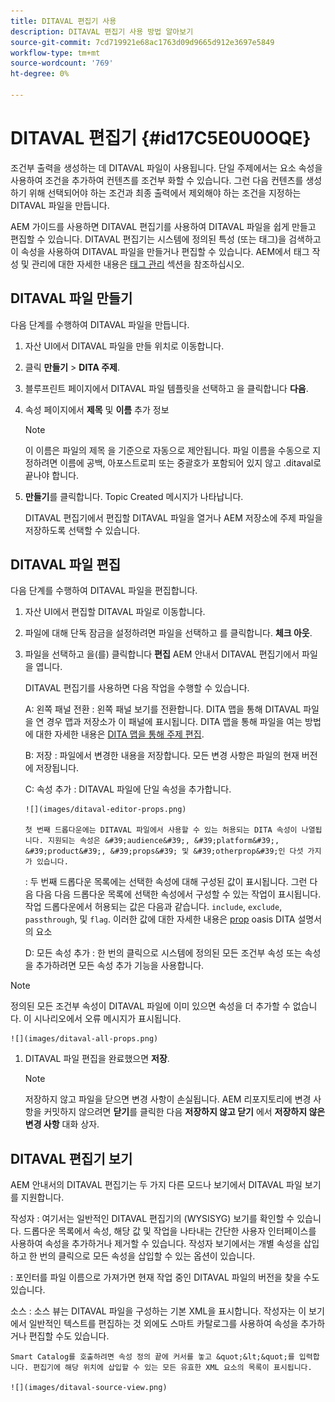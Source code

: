 ```yaml
---
title: DITAVAL 편집기 사용
description: DITAVAL 편집기 사용 방법 알아보기
source-git-commit: 7cd719921e68ac1763d09d9665d912e3697e5849
workflow-type: tm+mt
source-wordcount: '769'
ht-degree: 0%

---
```



# DITAVAL 편집기 {#id17C5E0U0OQE}

조건부 출력을 생성하는 데 DITAVAL 파일이 사용됩니다. 단일 주제에서는 요소 속성을 사용하여 조건을 추가하여 컨텐츠를 조건부 화할 수 있습니다. 그런 다음 컨텐츠를 생성하기 위해 선택되어야 하는 조건과 최종 출력에서 제외해야 하는 조건을 지정하는 DITAVAL 파일을 만듭니다.

AEM 가이드를 사용하면 DITAVAL 편집기를 사용하여 DITAVAL 파일을 쉽게 만들고 편집할 수 있습니다. DITAVAL 편집기는 시스템에 정의된 특성 \(또는 태그\)을 검색하고 이 속성을 사용하여 DITAVAL 파일을 만들거나 편집할 수 있습니다. AEM에서 태그 작성 및 관리에 대한 자세한 내용은 [태그 관리](https://experienceleague.adobe.com/docs/experience-manager-cloud-service/sites/authoring/features/tags.html?lang=en) 섹션을 참조하십시오.

## DITAVAL 파일 만들기

다음 단계를 수행하여 DITAVAL 파일을 만듭니다.

1. 자산 UI에서 DITAVAL 파일을 만들 위치로 이동합니다.

1. 클릭 **만들기** \> **DITA 주제**.

1. 블루프린트 페이지에서 DITAVAL 파일 템플릿을 선택하고 을 클릭합니다 **다음**.

1. 속성 페이지에서 **제목** 및 **이름** 추가 정보

   >[!NOTE]
   >
   > 이 이름은 파일의 제목 을 기준으로 자동으로 제안됩니다. 파일 이름을 수동으로 지정하려면 이름에 공백, 아포스트로피 또는 중괄호가 포함되어 있지 않고 .ditaval로 끝나야 합니다.

1. **만들기**&#x200B;를 클릭합니다. Topic Created 메시지가 나타납니다.

   DITAVAL 편집기에서 편집할 DITAVAL 파일을 열거나 AEM 저장소에 주제 파일을 저장하도록 선택할 수 있습니다.


## DITAVAL 파일 편집

다음 단계를 수행하여 DITAVAL 파일을 편집합니다.

1. 자산 UI에서 편집할 DITAVAL 파일로 이동합니다.

1. 파일에 대해 단독 잠금을 설정하려면 파일을 선택하고 를 클릭합니다. **체크 아웃**.

1. 파일을 선택하고 을(를) 클릭합니다 **편집** AEM 안내서 DITAVAL 편집기에서 파일을 엽니다.

   DITAVAL 편집기를 사용하면 다음 작업을 수행할 수 있습니다.

   A: 왼쪽 패널 전환 : 왼쪽 패널 보기를 전환합니다. DITA 맵을 통해 DITAVAL 파일을 연 경우 맵과 저장소가 이 패널에 표시됩니다. DITA 맵을 통해 파일을 여는 방법에 대한 자세한 내용은 [DITA 맵을 통해 주제 편집](map-editor-advanced-map-editor.md#id17ACJ0F0FHS).

   B: 저장 : 파일에서 변경한 내용을 저장합니다. 모든 변경 사항은 파일의 현재 버전에 저장됩니다.

   C: 속성 추가 : DITAVAL 파일에 단일 속성을 추가합니다.

       ![](images/ditaval-editor-props.png)
       
       첫 번째 드롭다운에는 DITAVAL 파일에서 사용할 수 있는 허용되는 DITA 속성이 나열됩니다. 지원되는 속성은 &#39;audience&#39;, &#39;platform&#39;, &#39;product&#39;, &#39;props&#39; 및 &#39;otherprop&#39;인 다섯 가지가 있습니다.
   
   : 두 번째 드롭다운 목록에는 선택한 속성에 대해 구성된 값이 표시됩니다. 그런 다음 다음 다음 드롭다운 목록에 선택한 속성에서 구성할 수 있는 작업이 표시됩니다. 작업 드롭다운에서 허용되는 값은 다음과 같습니다. `include`, `exclude`, `passthrough`, 및 `flag`. 이러한 값에 대한 자세한 내용은 [prop](http://docs.oasis-open.org/dita/dita/v1.3/errata01/os/complete/part3-all-inclusive/langRef/ditaval/ditaval-prop.html#ditaval-prop) oasis DITA 설명서의 요소

   D: 모든 속성 추가 : 한 번의 클릭으로 시스템에 정의된 모든 조건부 속성 또는 속성을 추가하려면 모든 속성 추가 기능을 사용합니다.

>[!NOTE]
>
> 정의된 모든 조건부 속성이 DITAVAL 파일에 이미 있으면 속성을 더 추가할 수 없습니다. 이 시나리오에서 오류 메시지가 표시됩니다.

    ![](images/ditaval-all-props.png)

1. DITAVAL 파일 편집을 완료했으면 **저장**.

   >[!NOTE]
   >
   > 저장하지 않고 파일을 닫으면 변경 사항이 손실됩니다. AEM 리포지토리에 변경 사항을 커밋하지 않으려면 **닫기**&#x200B;를 클릭한 다음 **저장하지 않고 닫기** 에서 **저장하지 않은 변경 사항** 대화 상자.


## DITAVAL 편집기 보기

AEM 안내서의 DITAVAL 편집기는 두 가지 다른 모드나 보기에서 DITAVAL 파일 보기를 지원합니다.

작성자 : 여기서는 일반적인 DITAVAL 편집기의 \(WYSISYG\) 보기를 확인할 수 있습니다. 드롭다운 목록에서 속성, 해당 값 및 작업을 나타내는 간단한 사용자 인터페이스를 사용하여 속성을 추가하거나 제거할 수 있습니다. 작성자 보기에서는 개별 속성을 삽입하고 한 번의 클릭으로 모든 속성을 삽입할 수 있는 옵션이 있습니다.

: 포인터를 파일 이름으로 가져가면 현재 작업 중인 DITAVAL 파일의 버전을 찾을 수도 있습니다.

소스 : 소스 뷰는 DITAVAL 파일을 구성하는 기본 XML을 표시합니다. 작성자는 이 보기에서 일반적인 텍스트를 편집하는 것 외에도 스마트 카탈로그를 사용하여 속성을 추가하거나 편집할 수도 있습니다.

    Smart Catalog를 호출하려면 속성 정의 끝에 커서를 놓고 &quot;&lt;&quot;를 입력합니다. 편집기에 해당 위치에 삽입할 수 있는 모든 유효한 XML 요소의 목록이 표시됩니다.
    
    ![](images/ditaval-source-view.png)

